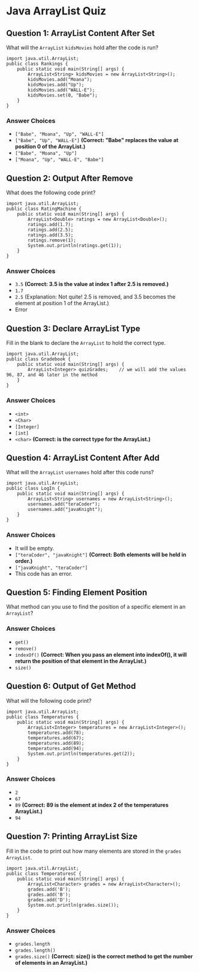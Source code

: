 # Java ArrayList Quiz

## Question 1: ArrayList Content After Set

What will the `ArrayList` `kidsMovies` hold after the code is run?

```
import java.util.ArrayList;
public class Rankings {
    public static void main(String[] args) {
        ArrayList<String> kidsMovies = new ArrayList<String>();
        kidsMovies.add("Moana");
        kidsMovies.add("Up");
        kidsMovies.add("WALL-E");
        kidsMovies.set(0, "Babe");
    }
}
```

### Answer Choices

-   `["Babe", "Moana", "Up", "WALL-E"]`
-   `["Babe", "Up", "WALL-E"]` **(Correct: "Babe" replaces the value at position 0 of the ArrayList.)**
-   `["Babe", "Moana", "Up"]`
-   `["Moana", "Up", "WALL-E", "Babe"]`

## Question 2: Output After Remove

What does the following code print?

```
import java.util.ArrayList;
public class RatingMachine {
    public static void main(String[] args) {
        ArrayList<Double> ratings = new ArrayList<Double>();
        ratings.add(1.7);
        ratings.add(2.5);
        ratings.add(3.5);
        ratings.remove(1);
        System.out.println(ratings.get(1));
    }
}
```

### Answer Choices

-   `3.5` **(Correct: 3.5 is the value at index 1 after 2.5 is removed.)**
-   `1.7`
-   `2.5` (Explanation: Not quite! 2.5 is removed, and 3.5 becomes the element at position 1 of the ArrayList.)
-   Error

## Question 3: Declare ArrayList Type

Fill in the blank to declare the `ArrayList` to hold the correct type.

```
import java.util.ArrayList;
public class Gradebook {
    public static void main(String[] args) {
        ArrayList<Integer> quizGrades;    // we will add the values 96, 87, and 46 later in the method
    }
}
```

### Answer Choices

-   `<int>`
-   `<Char>`
-   `[Integer]`
-   `[int]`
-   `<char>` **(Correct: <Integer> is the correct type for the ArrayList.)**

## Question 4: ArrayList Content After Add

What will the `ArrayList` `usernames` hold after this code runs?

```
import java.util.ArrayList;
public class LogIn {
    public static void main(String[] args) {
        ArrayList<String> usernames = new ArrayList<String>();
        usernames.add("teraCoder");
        usernames.add("javaKnight");
    }
}
```

### Answer Choices

-   It will be empty.
-   `["teraCoder", "javaKnight"]` **(Correct: Both elements will be held in order.)**
-   `["javaKnight", "teraCoder"]`
-   This code has an error.

## Question 5: Finding Element Position

What method can you use to find the position of a specific element in an `ArrayList`?

### Answer Choices

-   `get()`
-   `remove()`
-   `indexOf()` **(Correct: When you pass an element into indexOf(), it will return the position of that element in the ArrayList.)**
-   `size()`

## Question 6: Output of Get Method

What will the following code print?

```
import java.util.ArrayList;
public class Temperatures {
    public static void main(String[] args) {
        ArrayList<Integer> temperatures = new ArrayList<Integer>();
        temperatures.add(78);
        temperatures.add(67);
        temperatures.add(89);
        temperatures.add(94);
        System.out.println(temperatures.get(2));
    }
}
```

### Answer Choices

-   `2`
-   `67`
-   `89` **(Correct: 89 is the element at index 2 of the temperatures ArrayList.)**
-   `94`

## Question 7: Printing ArrayList Size

Fill in the code to print out how many elements are stored in the `grades` `ArrayList`.

```
import java.util.ArrayList;
public class TemperaturesC {
    public static void main(String[] args) {
        ArrayList<Character> grades = new ArrayList<Character>();
        grades.add('B');
        grades.add('B');
        grades.add('D');
        System.out.println(grades.size());
    }
}
```

### Answer Choices

-   `grades.length`
-   `grades.length()`
-   `grades.size()` **(Correct: size() is the correct method to get the number of elements in an ArrayList.)**
